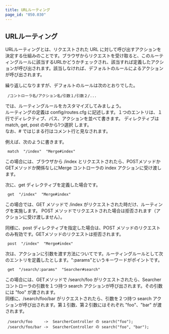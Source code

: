 ```yaml
---
title: URLルーティング
page_id: "050.030"
---
```


## URLルーティング

URLルーティングとは、リクエストされた URL に対して呼び出すアクションを決定する仕組みのことです。ブラウザからリクエストを受け取ると、このルーティングルールに該当するURLかどうかチェックされ、該当すれば定義したアクションが呼び出されます。該当しなければ、デフォルトのルールによるアクションが呼び出されます。

繰り返しになりますが、デフォルトのルールは次のとおりでした。

```
 /コントローラ名/アクション名/引数１/引数２/...
```

では、ルーティングルールをカスタマイズしてみましょう。<br>
ルーティングの定義は config/routes.cfg に記述します。１つのエントリは、１行でディレクティブ、パス、アクションを並べて書きます。 ディレクティブは match, get, post の中から1つ選択 します。<br>
なお、# ではじまる行はコメント行と見なされます。

例えば、次のように書きます。

```
 match  "/index"  "Merge#index"
```

この場合には、ブラウザから /index とリクエストされたら、POSTメソッドかGETメソッドか関係なしにMerge コントローラの index アクションに受け渡します。

次に、get ディレクティブを定義した場合です。

```
 get  "/index"  "Merge#index"
```

この場合では、GET メソッドで /index がリクエストされた時だけ、ルーティングを実施します。 POST メソッドでリクエストされた場合は拒否されます（アクションに受け渡しません）。

同様に、post ディレクティブを指定した場合は、POST メソッドのリクエストのみ有効です。GETメソッドのリクエストは拒否されます。

```
 post  "/index"  "Merge#index"
```

次は、アクションに引数を渡す方法についてです。ルーティングルールとして次のエントリを定義したとします。":params"というキーワードがポイントです。

```
 get  "/search/:params"  "Searcher#search"
```

この場合には、GETメソッドで /search/foo がリクエストされたら、Searcher コントローラの引数を１つ持つ search アクションが呼び出されます。その引数には "foo" が渡されます。<br>
同様に、/search/foo/bar がリクエストされたら、引数を２つ持つ search アクションが呼び出されます。第１引数、第２引数にはそれぞれ "foo"、"bar" が渡されます。

```
 /search/foo     ->  SearcherController の search("foo");
 /search/foo/bar ->  SearcherController の search("foo", "bar");
```